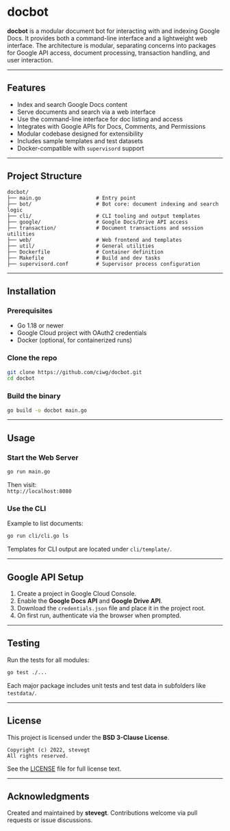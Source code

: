
# docbot

**docbot** is a modular document bot for interacting with and indexing Google Docs. It provides both a command-line interface and a lightweight web interface. The architecture is modular, separating concerns into packages for Google API access, document processing, transaction handling, and user interaction.

---

## Features

- Index and search Google Docs content
- Serve documents and search via a web interface
- Use the command-line interface for doc listing and access
- Integrates with Google APIs for Docs, Comments, and Permissions
- Modular codebase designed for extensibility
- Includes sample templates and test datasets
- Docker-compatible with `supervisord` support

---

## Project Structure

```
docbot/
├── main.go                  # Entry point
├── bot/                     # Bot core: document indexing and search logic
├── cli/                     # CLI tooling and output templates
├── google/                  # Google Docs/Drive API access
├── transaction/             # Document transactions and session utilities
├── web/                     # Web frontend and templates
├── util/                    # General utilities
├── Dockerfile               # Container definition
├── Makefile                 # Build and dev tasks
├── supervisord.conf         # Supervisor process configuration
```

---

## Installation

### Prerequisites

- Go 1.18 or newer
- Google Cloud project with OAuth2 credentials
- Docker (optional, for containerized runs)

### Clone the repo

```bash
git clone https://github.com/ciwg/docbot.git
cd docbot
```

### Build the binary

```bash
go build -o docbot main.go
```

---

## Usage

### Start the Web Server

```bash
go run main.go
```

Then visit:  
`http://localhost:8080`

### Use the CLI

Example to list documents:

```bash
go run cli/cli.go ls
```

Templates for CLI output are located under `cli/template/`.

---

## Google API Setup

1. Create a project in Google Cloud Console.
2. Enable the **Google Docs API** and **Google Drive API**.
3. Download the `credentials.json` file and place it in the project root.
4. On first run, authenticate via the browser when prompted.

---

## Testing

Run the tests for all modules:

```bash
go test ./...
```

Each major package includes unit tests and test data in subfolders like `testdata/`.

---

## License

This project is licensed under the **BSD 3-Clause License**.

```
Copyright (c) 2022, stevegt
All rights reserved.
```

See the [LICENSE](LICENSE) file for full license text.

---

## Acknowledgments

Created and maintained by **stevegt**. Contributions welcome via pull requests or issue discussions.
